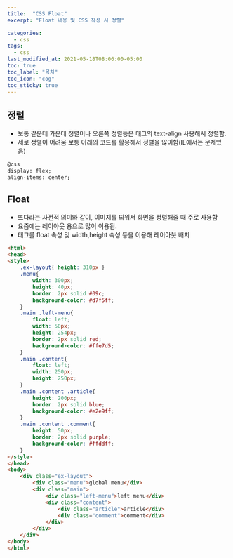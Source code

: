 ```yaml
---
title:  "CSS Float"
excerpt: "Float 내용 및 CSS 작성 시 정렬"

categories:
  - css
tags:
  - css
last_modified_at: 2021-05-18T08:06:00-05:00
toc: true
toc_label: "목차"
toc_icon: "cog"
toc_sticky: true
---
```

## 정렬 
- 보통 같운데 가운데 정렬이나 오른쪽 정렬등은 태그의 text-align 사용해서 정렬함.
- 세로 정렬이 어려움 보통 아래의 코드를 활용해서 정렬을 많이함(IE에서는 문제있음)
```html
@css
display: flex;
align-items: center;
```
## Float
- 뜨다라는 사전적 의미와 같이, 이미지를 띄워서 화면을 정렬해줄 때 주로 사용함
- 요즘에는 레이아웃 용으로 많이 이용됨.
- <div> 태그를 float 속성 및 width,height 속성 등을 이용해 레이아웃 배치  

```html
<html>
<head>
<style>
	.ex-layout{ height: 310px }
	.menu{
		width: 300px;
		height: 40px;
		border: 2px solid #09c;
		background-color: #d7f5ff;
	}
	.main .left-menu{
		float: left;
		width: 50px;
		height: 254px;
		border: 2px solid red;
		background-color: #ffe7d5;
	}
	.main .content{
		float: left;
		width: 250px;
		height: 250px;
	}
	.main .content .article{
		height: 200px;
		border: 2px solid blue;
		background-color: #e2e9ff;
	}
	.main .content .comment{
		height: 50px;
		border: 2px solid purple;
		background-color: #ffddff;
	}
</style>
</head>
<body>
	<div class="ex-layout">
		<div class="menu">global menu</div>
		<div class="main">
			<div class="left-menu">left menu</div>
			<div class="content">
				<div class="article">article</div>
				<div class="comment">comment</div>
			</div>
		</div>
	</div>
</body>
</html>
```

